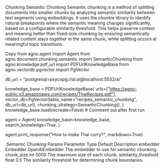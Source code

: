 Chunking
Semantic Chunking
Semantic chunking is a method of splitting documents into smaller chunks by analyzing semantic similarity between text segments using embeddings. It uses the chonkie library to identify natural breakpoints where the semantic meaning changes significantly, based on a configurable similarity threshold. This helps preserve context and meaning better than fixed-size chunking by ensuring semantically related content stays together in the same chunk, while splitting occurs at meaningful topic transitions.


Copy
from agno.agent import Agent
from agno.document.chunking.semantic import SemanticChunking
from agno.knowledge.pdf_url import PDFUrlKnowledgeBase
from agno.vectordb.pgvector import PgVector

db_url = "postgresql+psycopg://ai:ai@localhost:5532/ai"

knowledge_base = PDFUrlKnowledgeBase(
    urls=["https://agno-public.s3.amazonaws.com/recipes/ThaiRecipes.pdf"],
    vector_db=PgVector(table_name="recipes_semantic_chunking", db_url=db_url),
    chunking_strategy=SemanticChunking(),
)
knowledge_base.load(recreate=False)  # Comment out after first run

agent = Agent(
    knowledge_base=knowledge_base,
    search_knowledge=True,
)

agent.print_response("How to make Thai curry?", markdown=True)

​
Semantic Chunking Params
Parameter	Type	Default	Description
embedder	Embedder	OpenAIEmbedder	The embedder to use for semantic chunking.
chunk_size	int	5000	The maximum size of each chunk.
similarity_threshold	float	0.5	The similarity threshold for determining chunk boundaries.